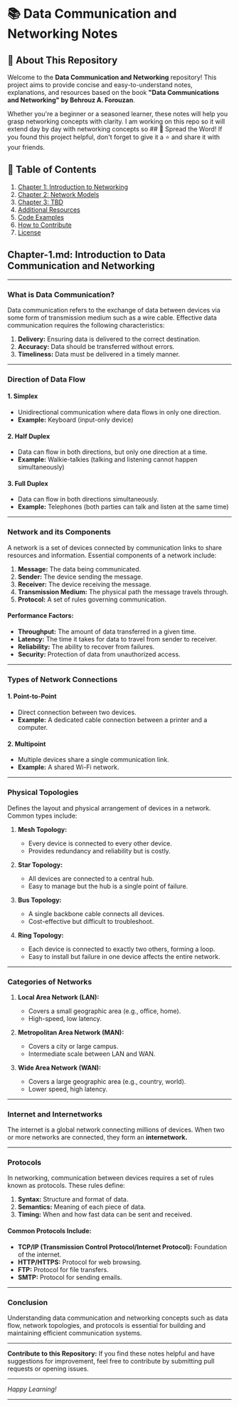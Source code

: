 # 📚 Data Communication and Networking Notes


## 📖 About This Repository

Welcome to the **Data Communication and Networking** repository! This project aims to provide concise and easy-to-understand notes, explanations, and resources based on the book **\"Data Communications and Networking\" by Behrouz A. Forouzan**.

Whether you're a beginner or a seasoned learner, these notes will help you grasp networking concepts with clarity. I am working on this repo so it will extend day by day with networking concepts so ## 📣 Spread the Word!
If you found this project helpful, don't forget to give it a ⭐ and share it with your friends.



## 📂 Table of Contents
1. [Chapter 1: Introduction to Networking](Chapter-1.md)
2. [Chapter 2: Network Models](Chapter-Wise-Notes/Chapter-2.md)
3. [Chapter 3: TBD](Chapter-Wise-Notes/Chapter-3.md)
4. [Additional Resources](Resources/Cheatsheets.md)
5. [Code Examples](Code-Examples/OSI-vs-TCPIP-Comparison.md)
6. [How to Contribute](CONTRIBUTING.md)
7. [License](LICENSE)


## Chapter-1.md: Introduction to Data Communication and Networking

---

### **What is Data Communication?**
Data communication refers to the exchange of data between devices via some form of transmission medium such as a wire cable. Effective data communication requires the following characteristics:
1. **Delivery:** Ensuring data is delivered to the correct destination.
2. **Accuracy:** Data should be transferred without errors.
3. **Timeliness:** Data must be delivered in a timely manner.

---

### **Direction of Data Flow**

#### 1. Simplex
- Unidirectional communication where data flows in only one direction.
- **Example:** Keyboard (input-only device)

#### 2. Half Duplex
- Data can flow in both directions, but only one direction at a time.
- **Example:** Walkie-talkies (talking and listening cannot happen simultaneously)

#### 3. Full Duplex
- Data can flow in both directions simultaneously.
- **Example:** Telephones (both parties can talk and listen at the same time)

---

### **Network and its Components**
A network is a set of devices connected by communication links to share resources and information. Essential components of a network include:
1. **Message:** The data being communicated.
2. **Sender:** The device sending the message.
3. **Receiver:** The device receiving the message.
4. **Transmission Medium:** The physical path the message travels through.
5. **Protocol:** A set of rules governing communication.

#### **Performance Factors:**
- **Throughput:** The amount of data transferred in a given time.
- **Latency:** The time it takes for data to travel from sender to receiver.
- **Reliability:** The ability to recover from failures.
- **Security:** Protection of data from unauthorized access.

---

### **Types of Network Connections**

#### 1. Point-to-Point
- Direct connection between two devices.
- **Example:** A dedicated cable connection between a printer and a computer.

#### 2. Multipoint
- Multiple devices share a single communication link.
- **Example:** A shared Wi-Fi network.

---

### **Physical Topologies**
Defines the layout and physical arrangement of devices in a network. Common types include:

1. **Mesh Topology:**
   - Every device is connected to every other device.
   - Provides redundancy and reliability but is costly.

2. **Star Topology:**
   - All devices are connected to a central hub.
   - Easy to manage but the hub is a single point of failure.

3. **Bus Topology:**
   - A single backbone cable connects all devices.
   - Cost-effective but difficult to troubleshoot.

4. **Ring Topology:**
   - Each device is connected to exactly two others, forming a loop.
   - Easy to install but failure in one device affects the entire network.

---

### **Categories of Networks**

1. **Local Area Network (LAN):**
   - Covers a small geographic area (e.g., office, home).
   - High-speed, low latency.

2. **Metropolitan Area Network (MAN):**
   - Covers a city or large campus.
   - Intermediate scale between LAN and WAN.

3. **Wide Area Network (WAN):**
   - Covers a large geographic area (e.g., country, world).
   - Lower speed, high latency.

---

### **Internet and Internetworks**
The internet is a global network connecting millions of devices. When two or more networks are connected, they form an **internetwork.**

---

### **Protocols**
In networking, communication between devices requires a set of rules known as protocols. These rules define:
1. **Syntax:** Structure and format of data.
2. **Semantics:** Meaning of each piece of data.
3. **Timing:** When and how fast data can be sent and received.

#### **Common Protocols Include:**
- **TCP/IP (Transmission Control Protocol/Internet Protocol):** Foundation of the internet.
- **HTTP/HTTPS:** Protocol for web browsing.
- **FTP:** Protocol for file transfers.
- **SMTP:** Protocol for sending emails.

---

### **Conclusion**
Understanding data communication and networking concepts such as data flow, network topologies, and protocols is essential for building and maintaining efficient communication systems.

---

**Contribute to this Repository:**
If you find these notes helpful and have suggestions for improvement, feel free to contribute by submitting pull requests or opening issues.

---

*Happy Learning!*

---

